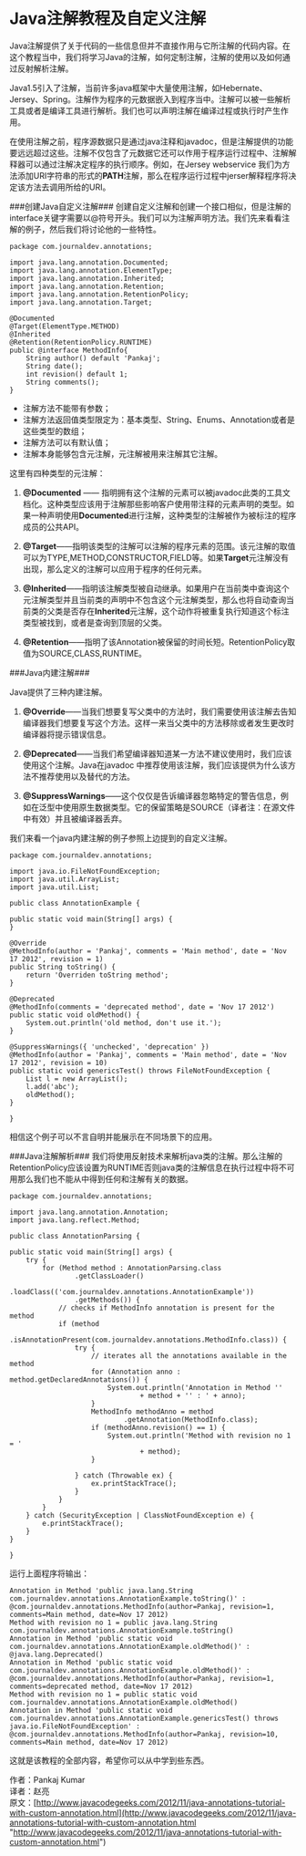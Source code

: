 Java注解教程及自定义注解
=====================
Java注解提供了关于代码的一些信息但并不直接作用与它所注解的代码内容。在这个教程当中，我们将学习Java的注解，如何定制注解，注解的使用以及如何通过反射解析注解。

Java1.5引入了注解，当前许多java框架中大量使用注解，如Hebernate、Jersey、Spring。注解作为程序的元数据嵌入到程序当中。注解可以被一些解析工具或者是编译工具进行解析。我们也可以声明注解在编译过程或执行时产生作用。

在使用注解之前，程序源数据只是通过java注释和javadoc，但是注解提供的功能要远远超过这些。注解不仅包含了元数据它还可以作用于程序运行过程中、注解解释器可以通过注解决定程序的执行顺序。例如，在Jersey webservice 我们为方法添加URI字符串的形式的**PATH**注解，那么在程序运行过程中jerser解释程序将决定该方法去调用所给的URI。

###创建Java自定义注解###
创建自定义注解和创建一个接口相似，但是注解的interface关键字需要以@符号开头。我们可以为注解声明方法。我们先来看看注解的例子，然后我们将讨论他的一些特性。

	package com.journaldev.annotations;
	
	import java.lang.annotation.Documented; 
	import java.lang.annotation.ElementType;
	import java.lang.annotation.Inherited;
	import java.lang.annotation.Retention;
	import java.lang.annotation.RetentionPolicy;
	import java.lang.annotation.Target;

	@Documented
	@Target(ElementType.METHOD)
	@Inherited
	@Retention(RetentionPolicy.RUNTIME)
	public @interface MethodInfo{
		String author() default 'Pankaj';
		String date();
		int revision() default 1;
		String comments();
	}

* 注解方法不能带有参数；
* 注解方法返回值类型限定为：基本类型、String、Enums、Annotation或者是这些类型的数组；
* 注解方法可以有默认值；
* 注解本身能够包含元注解，元注解被用来注解其它注解。

这里有四种类型的元注解：

1. **@Documented** —— 指明拥有这个注解的元素可以被javadoc此类的工具文档化。这种类型应该用于注解那些影响客户使用带注释的元素声明的类型。如果一种声明使用**Documented**进行注解，这种类型的注解被作为被标注的程序成员的公共API。

2. **@Target**——指明该类型的注解可以注解的程序元素的范围。该元注解的取值可以为TYPE,METHOD,CONSTRUCTOR,FIELD等。如果**Target**元注解没有出现，那么定义的注解可以应用于程序的任何元素。

3. **@Inherited**——指明该注解类型被自动继承。如果用户在当前类中查询这个元注解类型并且当前类的声明中不包含这个元注解类型，那么也将自动查询当前类的父类是否存在**Inherited**元注解，这个动作将被重复执行知道这个标注类型被找到，或者是查询到顶层的父类。

4. **@Retention**——指明了该Annotation被保留的时间长短。RetentionPolicy取值为SOURCE,CLASS,RUNTIME。

###Java内建注解###

Java提供了三种内建注解。

1. **@Override**——当我们想要复写父类中的方法时，我们需要使用该注解去告知编译器我们想要复写这个方法。这样一来当父类中的方法移除或者发生更改时编译器将提示错误信息。  

2. **@Deprecated**——当我们希望编译器知道某一方法不建议使用时，我们应该使用这个注解。Java在javadoc 中推荐使用该注解，我们应该提供为什么该方法不推荐使用以及替代的方法。

3. **@SuppressWarnings**——这个仅仅是告诉编译器忽略特定的警告信息，例如在泛型中使用原生数据类型。它的保留策略是SOURCE（译者注：在源文件中有效）并且被编译器丢弃。

我们来看一个java内建注解的例子参照上边提到的自定义注解。

    package com.journaldev.annotations;

	import java.io.FileNotFoundException;
	import java.util.ArrayList;
	import java.util.List;

	public class AnnotationExample {

	public static void main(String[] args) {
	}

	@Override
	@MethodInfo(author = 'Pankaj', comments = 'Main method', date = 'Nov 17 2012', revision = 1)
	public String toString() {
		return 'Overriden toString method';
	}

	@Deprecated
	@MethodInfo(comments = 'deprecated method', date = 'Nov 17 2012')
	public static void oldMethod() {
		System.out.println('old method, don't use it.');
	}

	@SuppressWarnings({ 'unchecked', 'deprecation' })
	@MethodInfo(author = 'Pankaj', comments = 'Main method', date = 'Nov 17 2012', revision = 10)
	public static void genericsTest() throws FileNotFoundException {
		List l = new ArrayList();
		l.add('abc');
		oldMethod();
	}

	}

相信这个例子可以不言自明并能展示在不同场景下的应用。

###Java注解解析###
我们将使用反射技术来解析java类的注解。那么注解的RetentionPolicy应该设置为RUNTIME否则java类的注解信息在执行过程中将不可用那么我们也不能从中得到任何和注解有关的数据。

	package com.journaldev.annotations;

	import java.lang.annotation.Annotation;
	import java.lang.reflect.Method;

	public class AnnotationParsing {

	public static void main(String[] args) {
		try {
			for (Method method : AnnotationParsing.class
					.getClassLoader()
					.loadClass(('com.journaldev.annotations.AnnotationExample'))
					.getMethods()) {
				// checks if MethodInfo annotation is present for the method
				if (method
						.isAnnotationPresent(com.journaldev.annotations.MethodInfo.class)) {
					try {
						// iterates all the annotations available in the method
						for (Annotation anno : method.getDeclaredAnnotations()) {
							System.out.println('Annotation in Method ''
									+ method + '' : ' + anno);
						}
						MethodInfo methodAnno = method
								.getAnnotation(MethodInfo.class);
						if (methodAnno.revision() == 1) {
							System.out.println('Method with revision no 1 = '
									+ method);
						}

					} catch (Throwable ex) {
						ex.printStackTrace();
					}
				}
			}
		} catch (SecurityException | ClassNotFoundException e) {
			e.printStackTrace();
		}
	}

	}

运行上面程序将输出：

	Annotation in Method 'public java.lang.String com.journaldev.annotations.AnnotationExample.toString()' : @com.journaldev.annotations.MethodInfo(author=Pankaj, revision=1, comments=Main method, date=Nov 17 2012)
	Method with revision no 1 = public java.lang.String com.journaldev.annotations.AnnotationExample.toString()
	Annotation in Method 'public static void com.journaldev.annotations.AnnotationExample.oldMethod()' : @java.lang.Deprecated()
	Annotation in Method 'public static void com.journaldev.annotations.AnnotationExample.oldMethod()' : @com.journaldev.annotations.MethodInfo(author=Pankaj, revision=1, comments=deprecated method, date=Nov 17 2012)
	Method with revision no 1 = public static void com.journaldev.annotations.AnnotationExample.oldMethod()
	Annotation in Method 'public static void com.journaldev.annotations.AnnotationExample.genericsTest() throws java.io.FileNotFoundException' : @com.journaldev.annotations.MethodInfo(author=Pankaj, revision=10, comments=Main method, date=Nov 17 2012)

这就是该教程的全部内容，希望你可以从中学到些东西。

作者：Pankaj Kumar  
译者：赵亮  
原文：[http://www.javacodegeeks.com/2012/11/java-annotations-tutorial-with-custom-annotation.html](http://www.javacodegeeks.com/2012/11/java-annotations-tutorial-with-custom-annotation.html "http://www.javacodegeeks.com/2012/11/java-annotations-tutorial-with-custom-annotation.html")